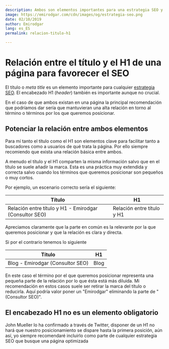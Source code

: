 ```yaml
---
description: Ambos son elementos importantes para una estrategia SEO y deben mantener una relación
image: https://emirodgar.com/cdn/images/og/estrategia-seo.png
date: 02/10/2019
author: Emirodgar
lang: es_ES
permalink: relacion-titulo-h1

--- 
```


# Relación entre el título y el H1 de una página para favorecer el SEO

El título o *meta title* es un elemento importante para cualquier [estrategia SEO](https://emirodgar.com/estrategia-seo). El encabezado H1 (*header*) también es importante aunque no crucial.

En el caso de que ambos existan en una página la principal recomendación que podríamos dar sería que mantuvieran una alta relación en torno al término o términos por los que queremos posicionar.

## Potenciar la relación entre ambos elementos

Para mí tanto el título como el H1 son elementos clave para facilitar tanto a buscadores como a usuarios de qué trata la página. Por ello siempre recomiendo que exista una relación básica entre ambos.

A menudo el título y el H1 comparten la misma información salvo que en el título se suele añadir la marca. Esta es una práctica muy extendida y correcta salvo cuando los términos que queremos posicionar son pequeños o muy cortos.

Por ejemplo, un escenario correcto sería el siguiente:

|Título| H1  |
|--|--|
| Relación entre título y H1 - Emirodgar (Consultor SEO) | Relación entre título y H1 |

Apreciamos claramente que la parte en común es la relevante por la que queremos posicionar y que la relación es clara y directa.

Si por el contrario tenemos lo siguiente

|Título| H1  |
|--|--|
| Blog - Emirodgar (Consultor SEO) | Blog |

En este caso el término por el que queremos posicionar representa una pequeña parte de la relación por lo que ésta está más diluida. Mi recomendación en estos casos suele ser retirar la marca del título o reducirla. Aquí podría valor poner un "Emirodgar" eliminando la parte de "(Consultor SEO)".

## El encabezado H1 no es un elemento obligatorio

John Mueller lo ha confirmado a través de Twitter, disponer de un H1 no hará que nuestro posicionamiento se dispare hasta la primera posición, aún así, yo siempre recomendaré incluirlo como parte de cualquier estrategia SEO que busque una página optimizada

<amp-twitter 
  width="375"
  height="472"
  layout="responsive"
  data-tweetid="1171488591748296705">
</amp-twitter>
<!--stackedit_data:
eyJoaXN0b3J5IjpbNjg2NzA2NDUxLDE4MDI4ODA4MjRdfQ==
-->